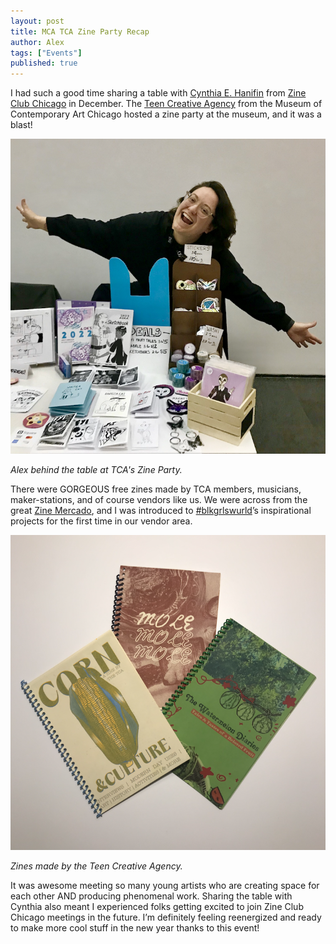 ```yaml
---
layout: post
title: MCA TCA Zine Party Recap
author: Alex
tags: ["Events"]
published: true
---
```


I had such a good time sharing a table with [Cynthia E. Hanifin](https://www.instagram.com/exilefromguyville/) from [Zine Club Chicago](https://www.instagram.com/zineclubchicago/) in December. The [Teen Creative Agency](https://mcachicago.org/learn/youth/tca) from the Museum of Contemporary Art Chicago hosted a zine party at the museum, and it was a blast! 

<a href="/assets/img/post/2024_1_4_zinepartyrecap2.png"><img src="/assets/img/post/2024_1_4_zinepartyrecap2.png"></a>

*Alex behind the table at TCA's Zine Party.*

<!--more-->

There were GORGEOUS free zines made by TCA members, musicians, maker-stations, and of course vendors like us. We were across from the great [Zine Mercado](https://www.instagram.com/zinemercado/), and I was introduced to [#blkgrlswurld](https://www.blkgrlswurld.com/)’s inspirational projects for the first time in our vendor area. 

<a href="/assets/img/post/2024_1_4_zinepartyrecap.png"><img src="/assets/img/post/2024_1_4_zinepartyrecap.png"></a>

*Zines made by the Teen Creative Agency.*

It was awesome meeting so many young artists who are creating space for each other AND producing phenomenal work. Sharing the table with Cynthia also meant I experienced folks getting excited to join Zine Club Chicago meetings in the future. I’m definitely feeling reenergized and ready to make more cool stuff in the new year thanks to this event! 

